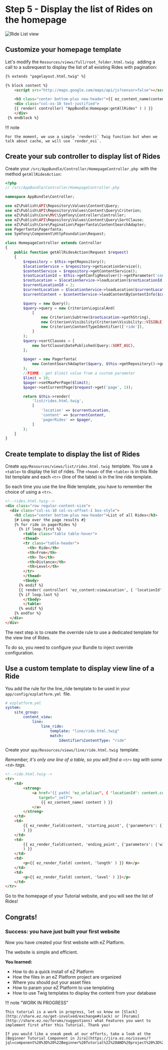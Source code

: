 # Step 5 - Display the list of Rides on the homepage

![Ride List view](img/bike_tutorial_ride_list.png)

## Customize your homepage template

Let's modify the `Resources/views/full/root_folder.html.twig ` adding a call to a subrequest to display the list of all existing Rides with pagination:

``` html
{% extends "pagelayout.html.twig" %}

{% block content %}
    <script src="http://maps.google.com/maps/api/js?sensor=false"></script>

    <h3 class="center bottom-plus new-header">{{ ez_content_name(content) }}</h3>
    <div class="col-xs-10 text-justified">
    {{ render( controller( "AppBundle:Homepage:getAllRides" ) ) }}
    </div>
 {% endblock %}
```

!!! note

    For the moment, we use a simple `render()` Twig function but when we talk about cache, we will use `render_esi`.

## Create your sub controller to display list of Rides

Create your `/src/AppBundle/Controller/HomepageController.php `with the method `getAllRidesAction`:

``` php
<?php
// /src/AppBundle/Controller/HomepageController.php

namespace AppBundle\Controller;

use eZ\Publish\API\Repository\Values\Content\Query;
use eZ\Publish\API\Repository\Values\Content\Query\Criterion;
use eZ\Publish\Core\MVC\Symfony\Controller\Controller;
use eZ\Publish\API\Repository\Values\Content\Query\SortClause;
use eZ\Publish\Core\Pagination\Pagerfanta\ContentSearchAdapter;
use Pagerfanta\Pagerfanta;
use Symfony\Component\HttpFoundation\Request;

class HomepageController extends Controller
{
    public function getAllRidesAction(Request $request)
    {
        $repository = $this->getRepository();
        $locationService = $repository->getLocationService();
        $contentService = $repository->getContentService();
        $rootLocationId = $this->getConfigResolver()->getParameter('content.tree_root.location_id');
        $rootLocation = $locationService->loadLocation($rootLocationId);
        $currentLocationId = 2;
        $currentLocation = $locationService->loadLocation($currentLocationId);
        $currentContent = $contentService->loadContentByContentInfo($currentLocation->contentInfo);

        $query = new Query();
        $query->query = new Criterion\LogicalAnd(
            [
                new Criterion\Subtree($rootLocation->pathString),
                new Criterion\Visibility(Criterion\Visibility::VISIBLE),
                new Criterion\ContentTypeIdentifier(['ride']),
            ]
        );
        $query->sortClauses = [
            new SortClause\DatePublished(Query::SORT_ASC),
        ];

        $pager = new Pagerfanta(
            new ContentSearchAdapter($query, $this->getRepository()->getSearchService())
        );
        //FIXME : get $limit value from a custom parameter
        $limit = 10;
        $pager->setMaxPerPage($limit);
        $pager->setCurrentPage($request->get('page', 1));

        return $this->render(
            'list/rides.html.twig',
            [
                'location' => $currentLocation,
                'content' => $currentContent,
                'pagerRides' => $pager,
            ]
        );
    }
}
```

## Create template to display the list of Rides

Create `app/Resources/views/list/rides.html.twig `template. You use a `<table>` to display the list of rides. The `<head>` of the `<table>` is in this Ride list template and each `<tr>` (line of the table) is in the line ride template.

So each time you use the line Ride template, you have to remember the choice of using a `<tr>`.

``` html
<!--rides.html.twig-->
<div class="row regular-content-size">
  <div class="col-xs-10 col-xs-offset-1 box-style">
    <h3 class="center bottom-plus new-header">List of all Rides</h3>
    {# Loop over the page results #}
    {% for ride in pagerRides %}
      {% if loop.first %}
        <table class="table table-hover">
        <thead>
        <tr class="table-header">
          <th> Ride</th>
          <th>From</th>
          <th> To</th>
          <th>Distance</th>
          <th>Level</th>
        </tr>
        </thead>
        <tbody>
      {% endif %}
      {{ render( controller( 'ez_content:viewLocation', { 'locationId': ride.versionInfo.contentInfo.mainLocationId, 'viewType': 'line' } )) }}
      {% if loop.last %}
        </tbody>
        </table>
      {% endif %}
    {% endfor %}
  </div>
</div>
```

The next step is to create the override rule to use a dedicated template for the view line of Rides.

To do so, you need to configure your Bundle to inject override configuration.

## Use a custom template to display view line of a Ride

You add the rule for the line\_ride template to be used in your `app/config/ezplatform.yml `file.

``` yaml
# ezplatform.yml
system:
    site_group:
        content_view:
            line:
                line_ride:
                    template: "line/ride.html.twig"
                    match:
                        Identifier\ContentType: "ride"
```

Create your `app/Resources/views/line/ride.html.twig `template.

*Remember, it's only one line of a table, so you will find a `<tr>` tag with some `<td>` tags.*

``` html
<!--ride.html.twig-->
<tr>
    <td>
        <strong>
            <a href="{{ path( "ez_urlalias", { 'locationId': content.contentInfo.mainLocationId } ) }}"
               target="_self">
                {{ ez_content_name( content ) }}
            </a>
        </strong>
    </td>
    <td>
        {{ ez_render_field(content, 'starting_point', {'parameters': {'width': '100%', 'height': '100px', 'showMap': true, 'showInfo': true }}
        ) }}
    </td>
    <td>
        {{ ez_render_field(content, 'ending_point', {'parameters': {'width': '100%', 'height': '100px', 'showMap': true, 'showInfo': true }}
        ) }}
    </td>
    <td>
        <p>{{ ez_render_field( content, 'length' ) }} Km</p>
    </td>
    <td>
        <p>{{ ez_render_field( content, 'level' ) }}</p>
    </td>
</tr>
```

Go to the homepage of your Tutorial website, and you will see the list of Rides!

## Congrats!

### Success: you have just built your first website

Now you have created your first website with eZ Platform.

The website is simple and efficient.

**You learned:**

- How to do a quick install of eZ Platform
- How the files in an eZ Platform project are organized
- Where you should put your asset files
- How to param your eZ Platform to use templating
- How to use Twig templates to display the content from your database

!!! note "WORK IN PROGRESS"

    This tutorial is a work in progress, let us know on [Slack](http://share.ez.no/get-involved/exchange#slack) or [Forums](http://share.ez.no/forums/suggestions) what Features you want to implement first after this Tutorial. Thank you!

    If you would like a sneak peek at our efforts, take a look at the [Beginner Tutorial Component in Jira](https://jira.ez.no/issues/?jql=component%20%3D%20%22Beginner%20Tutorial%22%20AND%20project%20%3D%20EZP).
